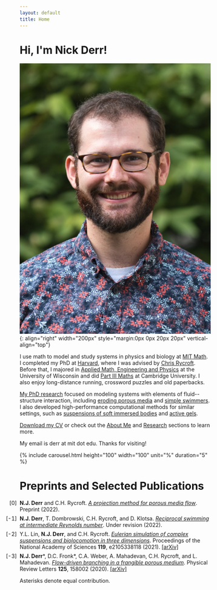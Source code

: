 ```yaml
---
layout: default
title: Home
---
```




# Hi, I'm Nick Derr!

![This is me](/assets/img/me.png "This is a picture of my face."){: align="right" width="200px" style="margin:0px 0px 20px 20px" vertical-align="top"}

I use math to model and study systems in physics and biology at [MIT Math](https://math.mit.edu). I completed my PhD at [Harvard](https://www.seas.harvard.edu), where I was advised by [Chris Rycroft](https://people.math.wisc.edu/~chr). Before that, I majored in [Applied Math, Engineering and Physics](https://amep.math.wisc.edu) at the University of Wisconsin and did [Part III Maths](https://www.maths.cam.ac.uk/postgrad/part-iii/current) at Cambridge University. I also enjoy long-distance running, crossword puzzles and old paperbacks.

[My PhD research](/research.html) focused on modeling systems with elements of fluid--structure interaction, including [eroding porous media](https://arxiv.org/abs/2007.02997) and [simple swimmers](https://arxiv.org/abs/2202.03669). I also developed high-performance computational methods for similar settings, such as [suspensions of soft immersed bodies](https://arxiv.org/abs/2104.00095) and [active gels](https://arxiv.org/abs/2206.14379).

[Download my CV](/assets/files/cv.pdf) or check out the [About Me](/biography.html) and [Research](/research.html) sections to learn more.


My email is derr at mit dot edu. Thanks for visiting!

<div class="scaling">
{% include carousel.html height="100" width="100" unit="%" duration="5" %}
</div>

# Preprints and Selected Publications
<style>
ol.key>li::marker {
  content: "[" counter(list-item) "]  ";
}
ol.key { padding-left: 0em; }
ol.key>li:not(:last-child) {
  margin-bottom: 0.5em;
}
</style>
<ol reversed class="key">
<li><b>N.J. Derr</b> and C.H. Rycroft. <a href="https://arxiv.org/abs/2206.14379" class="link"><span><em>A projection method for porous media flow</em></span></a>. Preprint (2022).</li>
<li><b>N.J. Derr</b>, T. Dombrowski, C.H. Rycroft, and D. Klotsa. <a href="https://arxiv.org/abs/2202.03669" class="link"><span><em>Reciprocal swimming at intermediate Reynolds number</em></span></a>. Under revision (2022).</li>
<li>Y.L. Lin, <b>N.J. Derr</b>, and C.H. Rycroft. <a href="http://dx.doi.org/10.1073/pnas.2105338118" class="link"><span><em>Eulerian simulation of complex suspensions and biolocomotion in three dimensions</em></span></a>. Proceedings of the National Academy of Sciences <b>119</b>, e2105338118 (2021). <a href="https://arxiv.org/abs/2104.00095" class="link"><span>[arXiv]</span></a></li>
<li><b>N.J. Derr</b>*, D.C. Fronk*, C.A. Weber, A. Mahadevan, C.H. Rycroft, and L. Mahadevan. <a href="http://dx.doi.org/10.1103/PhysRevLett.125.158002" class="link"><span><em>Flow-driven branching in a frangible porous medium</em></span></a>. Physical Review Letters <b>125</b>, 158002 (2020). <a href="https://arxiv.org/abs/2007.02997" class="link"><span>[arXiv]</span></a></li>
</ol>

Asterisks denote equal contribution.
